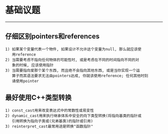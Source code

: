 # **基础议题**
***



## **仔细区别pointers和references**
    1) 如果某个变量代表一个物件, 如果设计不允许这个变量为null, 那么就应该使
       用reference 
    2) 当需要考虑不指向任何物体的可能性时, 或是考虑在不同的时间指向不同的对
       象的时候, 应该使用指针
    3) 当需要指向爱那个某个东西, 而且绝不会指向其他东西, 或是当你实现一个运
       算子而其语法要求无法由pointers达成, 你就该使用reference; 任何其他时刻
       请使用pointer 



## **最好使用C++类型转换**
    1) const_cast用来改变表达式中的常数性或易变性
    2) dynamic_cast用来执行继承体系中安全的向下类型转换(将指向基类的指针或
       引用转换为指向子类或(兄弟基类)的指针或引用)
    3) reinterpret_cast最常用途是转换"函数指针"
